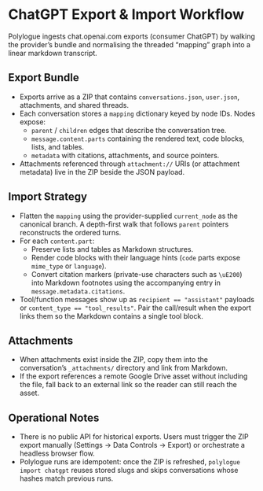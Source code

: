 # ChatGPT Export & Import Workflow

Polylogue ingests chat.openai.com exports (consumer ChatGPT) by walking the provider’s bundle and normalising the threaded “mapping” graph into a linear markdown transcript.

## Export Bundle

- Exports arrive as a ZIP that contains `conversations.json`, `user.json`, attachments, and shared threads.
- Each conversation stores a `mapping` dictionary keyed by node IDs. Nodes expose:
  - `parent` / `children` edges that describe the conversation tree.
  - `message.content.parts` containing the rendered text, code blocks, lists, and tables.
  - `metadata` with citations, attachments, and source pointers.
- Attachments referenced through `attachment://` URIs (or attachment metadata) live in the ZIP beside the JSON payload.

## Import Strategy

- Flatten the `mapping` using the provider-supplied `current_node` as the canonical branch. A depth-first walk that follows `parent` pointers reconstructs the ordered turns.
- For each `content.part`:
  - Preserve lists and tables as Markdown structures.
  - Render code blocks with their language hints (`code` parts expose `mime_type` or `language`).
  - Convert citation markers (private-use characters such as `\uE200`) into Markdown footnotes using the accompanying entry in `message.metadata.citations`.
- Tool/function messages show up as `recipient == "assistant"` payloads or `content_type == "tool_results"`. Pair the call/result when the export links them so the Markdown contains a single tool block.

## Attachments

- When attachments exist inside the ZIP, copy them into the conversation’s `_attachments/` directory and link from Markdown.
- If the export references a remote Google Drive asset without including the file, fall back to an external link so the reader can still reach the asset.

## Operational Notes

- There is no public API for historical exports. Users must trigger the ZIP export manually (Settings → Data Controls → Export) or orchestrate a headless browser flow.
- Polylogue runs are idempotent: once the ZIP is refreshed, `polylogue import chatgpt` reuses stored slugs and skips conversations whose hashes match previous runs.
